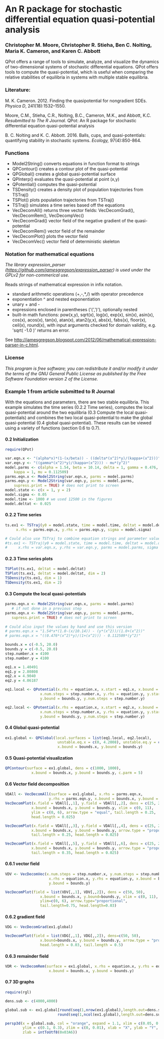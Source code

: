 # An R package for stochastic differential equation quasi-potential analysis

### Christopher M. Moore, Christopher R. Stieha, Ben C. Nolting, Maria K. Cameron, and Karen C. Abbott

QPot offers a range of tools to simulate, analyze, and visualize the dynamics of two-dimensional systems of stochastic differential equations.  QPot offers tools to compute the quasi-potential, which is useful when comparing the relative stabilities of equilibria in systems with multiple stable equilibria. 

### Literature: ###

M. K. Cameron. 2012. Finding the quasipotential for nongradient SDEs. *Physica D*, 241(18):1532–1550.

Moore, C.M., Stieha, C.R., Nolting, B.C., Cameron, M.K., and Abbott, K.C. *Resubmitted to The R Journal.* QPot: An R package for stochastic differential equation quasi-potential analysis

B. C. Nolting and K. C. Abbott. 2016. Balls, cups, and quasi-potentials: quantifying stability in stochastic systems. *Ecology,* 97(4):850-864.

### Functions ###

* Model2String()	converts equations in function format to strings
* QPContour()		creates a contour plot of the quasi-potential
* QPGlobal()		creates a global quasi-potential surface
* QPInterp()		evaluates the quasi-potential at point (x,y)
* QPotential()		computes the quasi-potential 
* TSDensity()		creates a density plot of population trajectories from TSTraj()
* TSPlot()			plots population trajectories from TSTraj()
* TSTraj()			simulates a time series based off the equations
* VecDecomAll()		returns three vector fields: VecDecomGrad(), VecDecomRem(), VecDecompVec()
* VecDecomGrad()	vector field of the negative gradient of the quasi-potential
* VecDecomRem()		vector field of the remainder
* VecDecomPlot()	plots the vector field
* VecDecomVec()		vector field of deterministic skeleton

### Notation for mathematical equations ###

*The library expression_parser (https://github.com/jamesgregson/expression_parser) is used under the GPLv2 for non-commerical use.*

Reads strings of mathematical expression in infix notation.  
* standard arithmetic operations (+,-,*,/) with operator precedence
* exponentiation ^ and nested exponentiation
* unary + and -
* expressions enclosed in parentheses ('(',')'), optionally nested
* built-in math functions: pow(x,y), sqrt(x), log(x), exp(x), sin(x), asin(x), cos(x), acos(x), tan(x), atan(x), atan2(y,x), abs(x), fabs(x), floor(x), ceil(x), round(x), with input arguments checked for domain validity, e.g. 'sqrt( -1.0 )' returns an error.

See http://jamesgregson.blogspot.com/2012/06/mathematical-expression-parser-in-c.html.

### License ###
 
*This program is free software; you can redistribute it and/or modify it under the terms of the GNU General Public License as published by the Free Software Foundation version 2 of the License.*

### Example 1 from article submitted to R Journal ###

With the equations and parameters, there are two stable equilibria.  This example simulates the time series (0.2.2 Time series), computes the local quasi-potential around the two equilibria (0.3 Compute the local quasi-potentials) and combines the two local quasi-potential to make the global quasi-potential (0.4 global quasi-potential).  These results can be viewed using a variety of functions (section 0.6 to 0.7). 

#### 0.2 Initialization ####
```R
require(QPot)

var.eqn.x <- "(alpha*x)*(1-(x/beta)) - ((delta*(x^2)*y)/(kappa+(x^2)))"
var.eqn.y <- "((gamma*(x^2)*y)/(kappa+(x^2))) - mu*(y^2)"
model.parms <- c(alpha = 1.54, beta = 10.14, delta = 1, gamma = 0.476, 
	kappa = 1, mu = 0.112509)
parms.eqn.x <- Model2String(var.eqn.x, parms = model.parms)
parms.eqn.y <- Model2String(var.eqn.y, parms = model.parms, 
	supress.print = TRUE) # does not print to screen
model.state <- c(x = 1, y = 2)
model.sigma <- 0.05
model.time <- 1000 # we used 12500 in the figures
model.deltat <- 0.025
```
#### 0.2.2 Time series ####
```R
ts.ex1 <- TSTraj(y0 = model.state, time = model.time, deltat = model.deltat, 
     x.rhs = parms.eqn.x, y.rhs = parms.eqn.y, sigma = model.sigma)

# Could also use TSTraj to combine equation strings and parameter values
#ts.ex1 <- TSTraj(y0 = model.state, time = model.time, deltat = model.deltat, 
#     x.rhs = var.eqn.x, y.rhs = var.eqn.y, parms = model.parms, sigma = model.sigma)

```
#### 0.2.3 Time series plots ####
```R
TSPlot(ts.ex1, deltat = model.deltat)
TSPlot(ts.ex1, deltat = model.deltat, dim = 2)
TSDensity(ts.ex1, dim = 1)
TSDensity(ts.ex1, dim = 2)
```
#### 0.3 Compute the local quasi-potentials ####
```R
parms.eqn.x <- Model2String(var.eqn.x, parms = model.parms)
   # if not done in a previous step
parms.eqn.x <- Model2String(var.eqn.y, parms = model.parms, 
   supress.print = TRUE) # does not print to screen
   
# Could also input the values by hand and use this version
# parms.eqn.x = "1.54*x*(1.0-(x/10.14)) - (y*(x^2))/(1.0+(x^2))"
# parms.eqn.x = "((0.476*(x^2)*y)/(1+(x^2))) - 0.112509*(y^2)"

bounds.x = c(-0.5, 20.0)
bounds.y = c(-0.5, 20.0)
step.number.x = 4100
step.number.y = 4100

eq1.x = 1.40491
eq1.y = 2.80808
eq2.x = 4.9040
eq2.y = 4.06187

eq1.local <- QPotential(x.rhs = equation.x, x.start = eq1.x, x.bound = bounds.x, 
				x.num.steps = step.number.x, y.rhs = equation.y, y.start = eq1.y, 
				y.bound = bounds.y, y.num.steps = step.number.y)

eq2.local <- QPotential(x.rhs = equation.x, x.start = eq2.x, x.bound = bounds.x, 
				x.num.steps = step.number.x, y.rhs = equation.y, y.start = eq2.y, 
				y.bound = bounds.y, y.num.steps = step.number.y)
```

#### 0.4 Global quasi-potential ####
```R
ex1.global <- QPGlobal(local.surfaces = list(eq1.local, eq2.local), 
						unstable.eq.x = c(0, 4.2008), unstable.eq.y = c(0, 4.0039), 
						x.bound = bounds.x, y.bound = bounds.y)
```

#### 0.5 Quasi-potential visualization ####
```R
QPContour(surface = ex1.global, dens = c(1000, 1000), 
			x.bound = bounds.x, y.bound = bounds.y, c.parm = 5)
```

#### 0.6 Vector field decomposition ####
```R
VDAll <- VecDecomAll(surface = ex1.global, x.rhs = parms.eqn.x, 
					y.rhs = parms.eqn.y, x.bound = bounds.x, y.bound = bounds.y)
VecDecomPlot(x.field = VDAll[,,1], y.field = VDAll[,,2], dens = c(25, 25), 
			x.bound = bounds.x, y.bound = bounds.y, xlim = c(0, 11), 
			ylim = c(0, 6), arrow.type = "equal", tail.length = 0.25, 
			head.length = 0.025)

VecDecomPlot(x.field = VDAll[,,3], y.field = VDAll[,,4], dens = c(25, 25), 
			x.bound = bounds.x, y.bound = bounds.y, arrow.type = "proportional", 
			tail.length = 0.25, head.length = 0.025)

VecDecomPlot(x.field = VDAll[,,5], y.field = VDAll[,,6], dens = c(25, 25), 
			x.bound = bounds.x, y.bound = bounds.y, arrow.type = "proportional", 
			tail.length = 0.35, head.length = 0.025)
```

#### 0.6.1 vector field ####
```R
VDV <- VecDecomVec(x.num.steps = step.number.x, y.num.steps = step.number.y, 
					x.rhs = equation.x, y.rhs = equation.y, x.bound = bounds.x, 
					y.bound = bounds.y)

VecDecomPlot(field = list(VDV[,,1], VDV[,,2]), dens = c(50, 50), 
				x.bound = bounds.x, y.bound=bounds.y, xlim = c(0, 11), 
				ylim=c(0, 6), arrow.type="proportional", 
				tail.length=0.75, head.length=0.03)
```

#### 0.6.2 gradient field ####
```R
VDG <- VecDecomGrad(ex1.global)

VecDecomPlot(field = list(VDG[,,1], VDG[,,2]), dens=c(50, 50), 
				x.bound=bounds.x, y.bound = bounds.y, arrow.type = "proportional", 
				head.length = 0.03, tail.length = 0.5)
```

#### 0.6.3 remainder field ####
```R
VDR <- VecDecomRem(surface = ex1.global, x.rhs = equation.x, y.rhs = equation.y, 
					x.bound = bounds.x, y.bound = bounds.y)
```

#### 0.7 3D graphs ####
```R
require(rgl)

dens.sub <- c(4000,4000)

global.sub <- ex1.global[round(seq(1,nrow(ex1.global),length.out=dens.sub[1])),
						round(seq(1,ncol(ex1.global),length.out=dens.sub[2]))]

persp3d(x = global.sub, col = "orange", expand = 1.1, xlim = c(0.05, 0.35), 
		ylim = c(0.1, 0.3), zlim = c(0, 0.01), xlab = "X", ylab = "Y", 
		zlab = intToUtf8(0x03A6))
```
 


